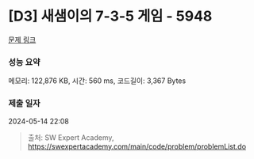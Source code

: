 # [D3] 새샘이의 7-3-5 게임 - 5948 

[문제 링크](https://swexpertacademy.com/main/code/problem/problemDetail.do?contestProbId=AWZ2IErKCwUDFAUQ) 

### 성능 요약

메모리: 122,876 KB, 시간: 560 ms, 코드길이: 3,367 Bytes

### 제출 일자

2024-05-14 22:08



> 출처: SW Expert Academy, https://swexpertacademy.com/main/code/problem/problemList.do